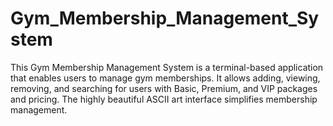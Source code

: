 # Gym_Membership_Management_System
This Gym Membership Management System is a terminal-based application that enables users to manage gym memberships. It allows adding, viewing, removing, and searching for users with Basic, Premium, and VIP packages and pricing. The highly beautiful ASCII art interface simplifies membership management.
